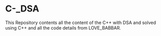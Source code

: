 # C-_DSA
This Repository contents all the content of the C++ with DSA and solved using C++ and all the code details from LOVE_BABBAR. 
